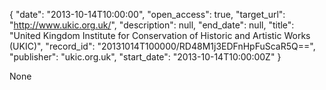 {
  "date": "2013-10-14T10:00:00", 
  "open_access": true, 
  "target_url": "http://www.ukic.org.uk/", 
  "description": null, 
  "end_date": null, 
  "title": "United Kingdom Institute for Conservation of Historic and Artistic Works (UKIC)", 
  "record_id": "20131014T100000/RD48M1j3EDFnHpFuScaR5Q==", 
  "publisher": "ukic.org.uk", 
  "start_date": "2013-10-14T10:00:00Z"
}

None